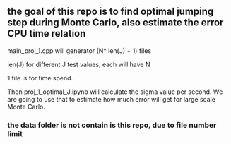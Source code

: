 ## the goal of this repo is to find optimal jumping step during Monte Carlo, also estimate the error CPU time relation

main_proj_1.cpp  will generator  (N* len(J) + 1)  files

len(J) for different J test values, each will have N 

1 file is for time spend.

Then proj_1_optimal_J.ipynb will calculate the sigma value per second.
We are going to use that to estimate how much error will get for large scale Monte Carlo.


### the data folder is not contain is this repo, due to file number limit

